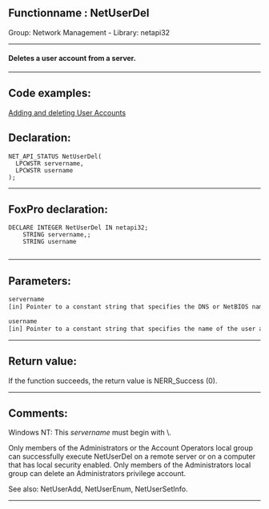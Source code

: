 <link rel="stylesheet" type="text/css" href="../../css/win32api.css">  
<link rel="stylesheet" href="https://cdnjs.cloudflare.com/ajax/libs/font-awesome/4.7.0/css/font-awesome.min.css">

## Functionname : NetUserDel
Group: Network Management - Library: netapi32    
***  


#### Deletes a user account from a server.
***  


## Code examples:
[Adding and deleting User Accounts](../../samples/sample_478.md)  

## Declaration:
```foxpro  
NET_API_STATUS NetUserDel(
  LPCWSTR servername,
  LPCWSTR username
);  
```  
***  


## FoxPro declaration:
```foxpro  
DECLARE INTEGER NetUserDel IN netapi32;
	STRING servername,;
	STRING username
  
```  
***  


## Parameters:
```txt  
servername
[in] Pointer to a constant string that specifies the DNS or NetBIOS name of the remote server on which the function is to execute. If this parameter is NULL, the local computer is used.

username
[in] Pointer to a constant string that specifies the name of the user account to delete.  
```  
***  


## Return value:
If the function succeeds, the return value is NERR_Success (0).  
***  


## Comments:
Windows NT:  This <Em>servername</Em> must begin with \\.   
  
Only members of the Administrators or the Account Operators local group can successfully execute NetUserDel on a remote server or on a computer that has local security enabled. Only members of the Administrators local group can delete an Administrators privilege account.  
  
See also: NetUserAdd, NetUserEnum, NetUserSetInfo.  
  
***  

